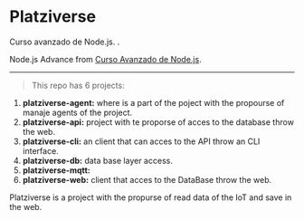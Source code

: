 # Platziverse
Curso avanzado de Node.js.
.

Node.js Advance from [Curso Avanzado de Node.js](https://platzi.com/clases/nodejs/).

---

> This repo has 6 projects: 
1. **platziverse-agent:** where is a part of the poject with the propourse of manaje agents of the project.
2. **platziverse-api:** project with te proporse of acces to the database throw the web.
3. **platziverse-cli:** an client that can acces to the API throw an CLI interface.
4. **platziverse-db:** data base layer access.
5. **platziverse-mqtt:** 
6. **platziverse-web:** client that acces to the DataBase throw the web.


Platziverse is a project with the propurse of read data of the IoT and save in the web.